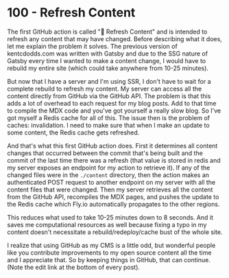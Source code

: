 # 100 - Refresh Content

The first GitHub action is called "🥬 Refresh Content" and is intended to refresh any content that may have changed. Before describing what it does, let me explain the problem it solves. The previous version of kentcdodds.com was written with Gatsby and due to the SSG nature of Gatsby every time I wanted to make a content change, I would have to rebuild my entire site (which could take anywhere from 10-25 minutes).

But now that I have a server and I'm using SSR, I don't have to wait for a complete rebuild to refresh my content. My server can access all the content directly from GitHub via the GitHub API. The problem is that this adds a lot of overhead to each request for my blog posts. Add to that time to compile the MDX code and you've got yourself a really slow blog. So I've got myself a Redis cache for all of this. The issue then is the problem of caches: invalidation. I need to make sure that when I make an update to some content, the Redis cache gets refreshed.

And that's what this first GitHub action does. First it determines all content changes that occurred between the commit that's being built and the commit of the last time there was a refresh (that value is stored in redis and my server exposes an endpoint for my action to retrieve it). If any of the changed files were in the ```./content``` directory, then the action makes an authenticated POST request to another endpoint on my server with all the content files that were changed. Then my server retrieves all the content from the GitHub API, recompiles the MDX pages, and pushes the update to the Redis cache which Fly.io automatically propagates to the other regions.

This reduces what used to take 10-25 minutes down to 8 seconds. And it saves me computational resources as well because fixing a typo in my content doesn't necessitate a rebuild/redeploy/cache bust of the whole site.

I realize that using GitHub as my CMS is a little odd, but wonderful people like you contribute improvements to my open source content all the time and I appreciate that. So by keeping things in GitHub, that can continue. (Note the edit link at the bottom of every post).

